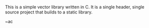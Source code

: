 This is a simple vector library written in C.
It is a single header, single source project that builds to a static library.

~ac
